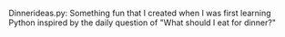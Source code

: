 Dinnerideas.py: Something fun that I created when I was first learning Python inspired by the daily question of "What should I eat for dinner?" 
